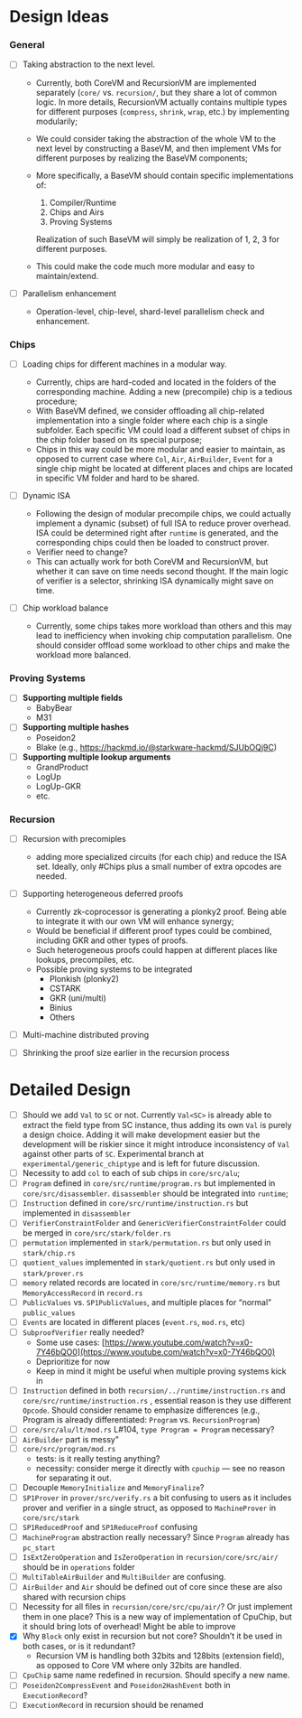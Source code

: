 # Design Ideas

### General
- [ ] Taking abstraction to the next level.
  - Currently, both CoreVM and RecursionVM are implemented separately (`core/` vs. `recursion/`, but they share a lot of common logic. In more details, RecursionVM actually contains multiple types for different purposes (`compress`, `shrink`, `wrap`, etc.) by implementing modularily;
  - We could consider taking the abstraction of the whole VM to the next level by constructing a BaseVM, and then implement VMs for different purposes by realizing the BaseVM components;
  - More specifically, a BaseVM should contain specific implementations of:
    1. Compiler/Runtime
    2. Chips and Airs
    3. Proving Systems

    Realization of such BaseVM will simply be realization of 1, 2, 3 for different purposes.
  - This could make the code much more modular and easy to maintain/extend.
  
- [ ] Parallelism enhancement
  - Operation-level, chip-level, shard-level parallelism check and enhancement. 

### Chips

- [ ] Loading chips for different machines in a modular way.
  - Currently, chips are hard-coded and located in the folders of the corresponding machine. Adding a new (precompile) chip is a tedious procedure;
  - With BaseVM defined, we consider offloading all chip-related implementation into a single folder where each chip is a single subfolder. Each specific VM could load a different subset of chips in the chip folder based on its special purpose;
  - Chips in this way could be more modular and easier to maintain, as opposed to current case where `Col`, `Air`, `AirBuilder`, `Event` for a single chip might be located at different places and chips are located in specific VM folder and hard to be shared.

- [ ] Dynamic ISA
  - Following the design of modular precompile chips, we could actually implement a dynamic (subset) of full ISA to reduce prover overhead. ISA could be determined right after `runtime` is generated, and the corresponding chips could then be loaded to construct prover.
  - Verifier need to change?
  - This can actually work for both CoreVM and RecursionVM, but whether it can save on time needs second thought. If the main logic of verifier is a selector, shrinking ISA dynamically might save on time.

- [ ] Chip workload balance
  - Currently, some chips takes more workload than others and this may lead to inefficiency when invoking chip computation parallelism. One should consider offload some workload to other chips and make the workload more balanced.

### Proving Systems

- [ ] **Supporting multiple fields**
  - BabyBear
  - M31
- [ ] **Supporting multiple hashes**
  - Poseidon2
  - Blake (e.g., https://hackmd.io/@starkware-hackmd/SJUbOQj9C)
- [ ] **Supporting multiple lookup arguments**
  - GrandProduct
  - LogUp
  - LogUp-GKR
  - etc.


### Recursion
- [ ] Recursion with precomiples 
  - adding more specialized circuits (for each chip) and reduce the ISA set. Ideally, only #Chips plus a small number of extra opcodes are needed.
- [ ] Supporting heterogeneous deferred proofs
  - Currently zk-coprocessor is generating a plonky2 proof. Being able to integrate it with our own VM will enhance synergy;
  - Would be beneficial if different proof types could be combined, including GKR and other types of proofs.
  - Such heterogeneous proofs could happen at different places like lookups, precompiles, etc.
  - Possible proving systems to be integrated
    - Plonkish (plonky2)
    - CSTARK
    - GKR (uni/multi)
    - Binius
    - Others
- [ ] Multi-machine distributed proving
- [ ] Shrinking the proof size earlier in the recursion process




# Detailed Design

- [ ] Should we add `Val` to `SC` or not. Currently `Val<SC>` is already able to extract the field type from SC instance, thus adding its own `Val` is purely a design choice. Adding it will make development easier but the development will be riskier since it might introduce inconsistency of `Val` against other parts of `SC`. Experimental branch at `experimental/generic_chiptype` and is left for future discussion. 
- [ ] Necessity to add `col` to each of sub chips in `core/src/alu`;
- [ ] `Program` defined in `core/src/runtime/program.rs` but implemented in `core/src/disassembler`. `disassembler` should be integrated into `runtime`;
- [ ] `Instruction` defined in `core/src/runtime/instruction.rs` but implemented in `disassembler`
- [ ] `VerifierConstraintFolder` and `GenericVerifierConstraintFolder` could be merged in `core/src/stark/folder.rs`
- [ ] `permutation` implemented in `stark/permutation.rs` but only used in `stark/chip.rs`
- [ ] `quotient_values` implemented in `stark/quotient.rs` but only used in `stark/prover.rs`
- [ ] `memory` related records are located in `core/src/runtime/memory.rs` but `MemoryAccessRecord` in `record.rs`
- [ ] `PublicValues` vs. `SP1PublicValues`, and multiple places for “normal” `public_values`
- [ ] `Events` are located in different places (`event.rs`, `mod.rs`, etc)
- [ ] `SubproofVerifier` really needed?
  * Some use cases: [https://www.youtube.com/watch?v=x0-7Y46bQO0](https://www.youtube.com/watch?v=x0-7Y46bQO0)
  * Deprioritize for now
  * Keep in mind it might be useful when multiple proving systems kick in
- [ ] `Instruction` defined in both `recursion/../runtime/instruction.rs` and `core/src/runtime/instruction.rs` , essential reason is they use different `Opcode`. Should consider rename to emphasize differences (e.g., Program is already differentiated: `Program` vs. `RecursionProgram`)
- [ ] `core/src/alu/lt/mod.rs` L\#104, `type Program = Program` necessary?
- [ ] `AirBuilder` part is messy"
- [ ] `core/src/program/mod.rs`
    * tests: is it really testing anything?
    * necessity: consider merge it directly with `cpuchip` — see no reason for separating it out.
- [ ] Decouple `MemoryInitialize` and `MemoryFinalize`?
- [ ] `SP1Prover` in `prover/src/verify.rs` a bit confusing to users as it includes prover and verifier in a single
  struct, as opposed to `MachineProver` in `core/src/stark`
- [ ] `SP1ReducedProof` and `SP1ReduceProof` confusing
- [ ] `MachineProgram` abstraction really necessary? Since `Program` already has `pc_start`
- [ ] `IsExtZeroOperation` and `IsZeroOperation` in `recursion/core/src/air/` should be in `operations` folder
- [ ] `MultiTableAirBuilder` and `MultiBuilder` are confusing.
- [ ] `AirBuilder` and `Air` should be defined out of core since these are also shared with recursion chips
- [ ] Necessity for all files in `recursion/core/src/cpu/air/`? Or just implement them in one place? This is a new way of implementation of CpuChip, but it should bring lots of overhead\! Might be able to improve
- [x] Why `Block` only exist in recursion but not core? Shouldn’t it be used in both cases, or is it redundant?
  - Recursion VM is handling both 32bits and 128bits (extension field), as opposed to Core VM where only 32bits are handled.
- [ ] `CpuChip` same name redefined in recursion. Should specify a new name.
- [ ] `Poseidon2CompressEvent` and `Poseidon2HashEvent` both in `ExecutionRecord`?
- [ ] `ExecutionRecord` in recursion should be renamed
